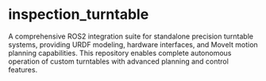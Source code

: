 # inspection_turntable
A comprehensive ROS2 integration suite for standalone precision turntable systems, providing URDF modeling, hardware interfaces, and MoveIt motion planning capabilities. This repository enables complete autonomous operation of custom turntables with advanced planning and control features.
